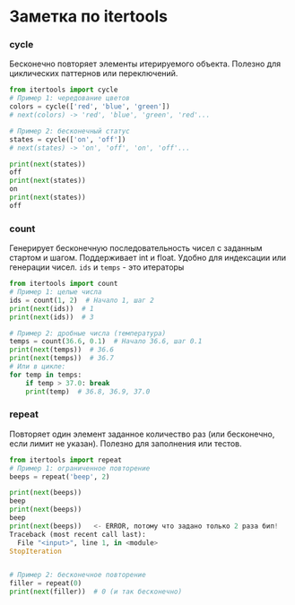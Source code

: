 # Заметка по itertools

### cycle

Бесконечно повторяет элементы итерируемого объекта. Полезно для циклических паттернов или переключений.

```python
from itertools import cycle
# Пример 1: чередование цветов
colors = cycle(['red', 'blue', 'green'])
# next(colors) -> 'red', 'blue', 'green', 'red'...

# Пример 2: бесконечный статус
states = cycle(['on', 'off'])
# next(states) -> 'on', 'off', 'on', 'off'...

print(next(states))
off
print(next(states))
on
print(next(states))
off
```

### count

Генерирует бесконечную последовательность чисел с заданным стартом и шагом. Поддерживает int и float. Удобно для индексации или генерации чисел. `ids` и `temps` - это итераторы

```python
from itertools import count
# Пример 1: целые числа
ids = count(1, 2)  # Начало 1, шаг 2
print(next(ids))  # 1
print(next(ids))  # 3

# Пример 2: дробные числа (температура)
temps = count(36.6, 0.1)  # Начало 36.6, шаг 0.1
print(next(temps))  # 36.6
print(next(temps))  # 36.7
# Или в цикле:
for temp in temps:
    if temp > 37.0: break
    print(temp)  # 36.8, 36.9, 37.0
```

### repeat

Повторяет один элемент заданное количество раз (или бесконечно, если лимит не указан). Полезно для заполнения или тестов.

```python
from itertools import repeat
# Пример 1: ограниченное повторение
beeps = repeat('beep', 2)

print(next(beeps))
beep
print(next(beeps))
beep
print(next(beeps))   <- ERROR, потому что задано только 2 раза бип!
Traceback (most recent call last):
  File "<input>", line 1, in <module>
StopIteration


# Пример 2: бесконечное повторение
filler = repeat(0)
print(next(filler))  # 0 (и так бесконечно)
```
